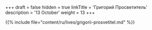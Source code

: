 +++
draft = false
hidden = true
linkTitle = 'Григорий Просветитель'
description = '13 October'
weight = 13
+++

{{% include file="content/ru/lives/grigorii-prosvetitel.md" %}}
